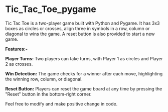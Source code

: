 # Tic_Tac_Toe_pygame
Tic Tac Toe is a two-player game built with Python and Pygame. It has 3x3 boxes as circles or crosses, align three in symbols in a row, column or diagonal to wins the game. 
A reset button is also provided to start a new game.

**Features:-**

**Player Turns:** Two players can take turns, with Player 1 as circles and Player 2 as crosses.

**Win Detection:** The game checks for a winner after each move, highlighting the winning row, column, or diagonal.

**Reset Button:** Players can reset the game board at any time by pressing the "Reset" button in the bottom-right corner.

Feel free to modify and make positive change in code.
